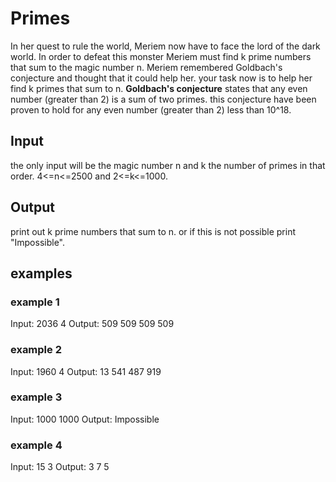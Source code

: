 # Primes

In her quest to rule the world, Meriem now have to face the lord of the dark world.
In order to defeat this monster Meriem must find k prime numbers that sum to the
magic number n. Meriem remembered Goldbach's conjecture and thought that it could help her.
your task now is to help her find k primes that sum to n.
**Goldbach's conjecture** states that any even number (greater than 2) is a sum of two primes.
this conjecture have been proven to hold for any even number (greater than 2) less than 10^18.

## Input

the only input will be the magic number n and k the number of primes in that order.
4<=n<=2500 and 2<=k<=1000.

## Output

print out k prime numbers that sum to n. or if this is not possible print "Impossible".

## examples

### example 1

Input:
2036 4
Output:
509 509 509 509

### example 2

Input:
1960 4
Output:
13 541 487 919

### example 3

Input:
1000 1000
Output:
Impossible

### example 4

Input:
15 3
Output:
3 7 5

